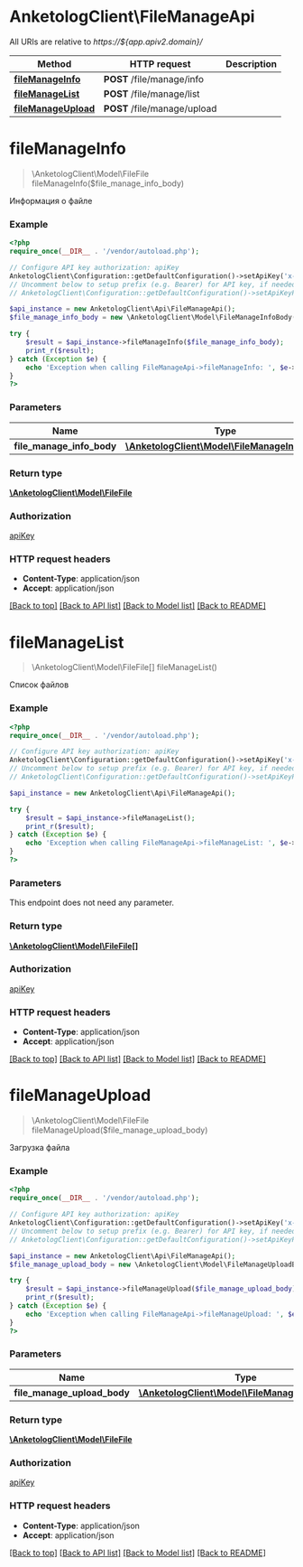 # AnketologClient\FileManageApi

All URIs are relative to *https://${app.apiv2.domain}/*

Method | HTTP request | Description
------------- | ------------- | -------------
[**fileManageInfo**](FileManageApi.md#fileManageInfo) | **POST** /file/manage/info | 
[**fileManageList**](FileManageApi.md#fileManageList) | **POST** /file/manage/list | 
[**fileManageUpload**](FileManageApi.md#fileManageUpload) | **POST** /file/manage/upload | 


# **fileManageInfo**
> \AnketologClient\Model\FileFile fileManageInfo($file_manage_info_body)



Информация о файле

### Example
```php
<?php
require_once(__DIR__ . '/vendor/autoload.php');

// Configure API key authorization: apiKey
AnketologClient\Configuration::getDefaultConfiguration()->setApiKey('x-anketolog-apikey', 'YOUR_API_KEY');
// Uncomment below to setup prefix (e.g. Bearer) for API key, if needed
// AnketologClient\Configuration::getDefaultConfiguration()->setApiKeyPrefix('x-anketolog-apikey', 'Bearer');

$api_instance = new AnketologClient\Api\FileManageApi();
$file_manage_info_body = new \AnketologClient\Model\FileManageInfoBody(); // \AnketologClient\Model\FileManageInfoBody | 

try {
    $result = $api_instance->fileManageInfo($file_manage_info_body);
    print_r($result);
} catch (Exception $e) {
    echo 'Exception when calling FileManageApi->fileManageInfo: ', $e->getMessage(), PHP_EOL;
}
?>
```

### Parameters

Name | Type | Description  | Notes
------------- | ------------- | ------------- | -------------
 **file_manage_info_body** | [**\AnketologClient\Model\FileManageInfoBody**](../Model/\AnketologClient\Model\FileManageInfoBody.md)|  |

### Return type

[**\AnketologClient\Model\FileFile**](../Model/FileFile.md)

### Authorization

[apiKey](../../README.md#apiKey)

### HTTP request headers

 - **Content-Type**: application/json
 - **Accept**: application/json

[[Back to top]](#) [[Back to API list]](../../README.md#documentation-for-api-endpoints) [[Back to Model list]](../../README.md#documentation-for-models) [[Back to README]](../../README.md)

# **fileManageList**
> \AnketologClient\Model\FileFile[] fileManageList()



Список файлов

### Example
```php
<?php
require_once(__DIR__ . '/vendor/autoload.php');

// Configure API key authorization: apiKey
AnketologClient\Configuration::getDefaultConfiguration()->setApiKey('x-anketolog-apikey', 'YOUR_API_KEY');
// Uncomment below to setup prefix (e.g. Bearer) for API key, if needed
// AnketologClient\Configuration::getDefaultConfiguration()->setApiKeyPrefix('x-anketolog-apikey', 'Bearer');

$api_instance = new AnketologClient\Api\FileManageApi();

try {
    $result = $api_instance->fileManageList();
    print_r($result);
} catch (Exception $e) {
    echo 'Exception when calling FileManageApi->fileManageList: ', $e->getMessage(), PHP_EOL;
}
?>
```

### Parameters
This endpoint does not need any parameter.

### Return type

[**\AnketologClient\Model\FileFile[]**](../Model/FileFile.md)

### Authorization

[apiKey](../../README.md#apiKey)

### HTTP request headers

 - **Content-Type**: application/json
 - **Accept**: application/json

[[Back to top]](#) [[Back to API list]](../../README.md#documentation-for-api-endpoints) [[Back to Model list]](../../README.md#documentation-for-models) [[Back to README]](../../README.md)

# **fileManageUpload**
> \AnketologClient\Model\FileFile fileManageUpload($file_manage_upload_body)



Загрузка файла

### Example
```php
<?php
require_once(__DIR__ . '/vendor/autoload.php');

// Configure API key authorization: apiKey
AnketologClient\Configuration::getDefaultConfiguration()->setApiKey('x-anketolog-apikey', 'YOUR_API_KEY');
// Uncomment below to setup prefix (e.g. Bearer) for API key, if needed
// AnketologClient\Configuration::getDefaultConfiguration()->setApiKeyPrefix('x-anketolog-apikey', 'Bearer');

$api_instance = new AnketologClient\Api\FileManageApi();
$file_manage_upload_body = new \AnketologClient\Model\FileManageUploadBody(); // \AnketologClient\Model\FileManageUploadBody | 

try {
    $result = $api_instance->fileManageUpload($file_manage_upload_body);
    print_r($result);
} catch (Exception $e) {
    echo 'Exception when calling FileManageApi->fileManageUpload: ', $e->getMessage(), PHP_EOL;
}
?>
```

### Parameters

Name | Type | Description  | Notes
------------- | ------------- | ------------- | -------------
 **file_manage_upload_body** | [**\AnketologClient\Model\FileManageUploadBody**](../Model/\AnketologClient\Model\FileManageUploadBody.md)|  |

### Return type

[**\AnketologClient\Model\FileFile**](../Model/FileFile.md)

### Authorization

[apiKey](../../README.md#apiKey)

### HTTP request headers

 - **Content-Type**: application/json
 - **Accept**: application/json

[[Back to top]](#) [[Back to API list]](../../README.md#documentation-for-api-endpoints) [[Back to Model list]](../../README.md#documentation-for-models) [[Back to README]](../../README.md)

